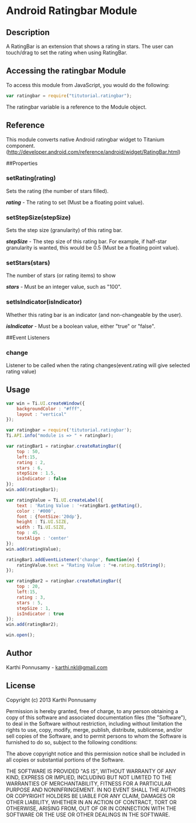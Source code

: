 # Android Ratingbar Module

## Description

A RatingBar is an extension that shows a rating in stars. The user can touch/drag to set the rating when using RatingBar.

## Accessing the ratingbar Module

To access this module from JavaScript, you would do the following:
```javascript
var ratingbar = require("titutorial.ratingbar");
```
The ratingbar variable is a reference to the Module object.

## Reference

This module converts native Android ratingbar widget to Titanium component. (http://developer.android.com/reference/android/widget/RatingBar.html)

##Properties

### setRating(rating)

Sets the rating (the number of stars filled).

_**rating**_ - The rating to set (Must be a floating point value). 

### setStepSize(stepSize)

Sets the step size (granularity) of this rating bar.

_**stepSize**_ - The step size of this rating bar. For example, if half-star granularity is wanted, this would be 0.5 (Must be a floating point value).

### setStars(stars)

The number of stars (or rating items) to show

_**stars**_ - Must be an integer value, such as "100". 

### setIsIndicator(isIndicator)

Whether this rating bar is an indicator (and non-changeable by the user).

_**isIndicator**_ - Must be a boolean value, either "true" or "false". 

##Event Listeners

### change

Listener to be called when the rating changes(event.rating will give selected rating value)

## Usage
```javascript
var win = Ti.UI.createWindow({
	backgroundColor : "#fff",
	layout : "vertical"
});

var ratingbar = require('titutorial.ratingbar');
Ti.API.info("module is => " + ratingbar);

var ratingBar1 = ratingbar.createRatingBar({
	top : 50,
	left:15,
	rating : 2,
	stars : 6,
	stepSize : 1.5,
	isIndicator : false
});
win.add(ratingBar1);

var ratingValue = Ti.UI.createLabel({
	text : 'Rating Value : '+ratingBar1.getRating(),
	color : '#000',
	font : {fontSize:'20dp'},
	height : Ti.UI.SIZE,
	width : Ti.UI.SIZE,
	top : 45,
	textAlign : 'center'
});
win.add(ratingValue);

ratingBar1.addEventListener('change', function(e) {
	ratingValue.text = "Rating Value : "+e.rating.toString();
});

var ratingBar2 = ratingbar.createRatingBar({
	top : 20,
	left:15,
	rating : 3,
	stars : 5,
	stepSize : 1,
	isIndicator : true
});
win.add(ratingBar2);

win.open();
```

## Author

Karthi Ponnusamy - karthi.nkl@gmail.com

## License

Copyright (c) 2013 Karthi Ponnusamy

Permission is hereby granted, free of charge, to any person obtaining a copy of this software and associated documentation files (the "Software"), to deal in the Software without restriction, including without limitation the rights to use, copy, modify, merge, publish, distribute, sublicense, and/or sell copies of the Software, and to permit persons to whom the Software is furnished to do so, subject to the following conditions:

The above copyright notice and this permission notice shall be included in all copies or substantial portions of the Software.

THE SOFTWARE IS PROVIDED "AS IS", WITHOUT WARRANTY OF ANY KIND, EXPRESS OR IMPLIED, INCLUDING BUT NOT LIMITED TO THE WARRANTIES OF MERCHANTABILITY, FITNESS FOR A PARTICULAR PURPOSE AND NONINFRINGEMENT. IN NO EVENT SHALL THE AUTHORS OR COPYRIGHT HOLDERS BE LIABLE FOR ANY CLAIM, DAMAGES OR OTHER LIABILITY, WHETHER IN AN ACTION OF CONTRACT, TORT OR OTHERWISE, ARISING FROM, OUT OF OR IN CONNECTION WITH THE SOFTWARE OR THE USE OR OTHER DEALINGS IN THE SOFTWARE.

